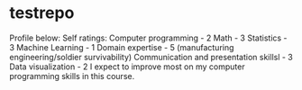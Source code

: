 # testrepo
Profile below:
Self ratings: Computer programming - 2 Math - 3 Statistics - 3 Machine Learning - 1 Domain expertise - 5 (manufacturing engineering/soldier survivability) Communication and presentation skillsl - 3 Data visualization - 2 I expect to improve most on my computer programming skills in this course.
